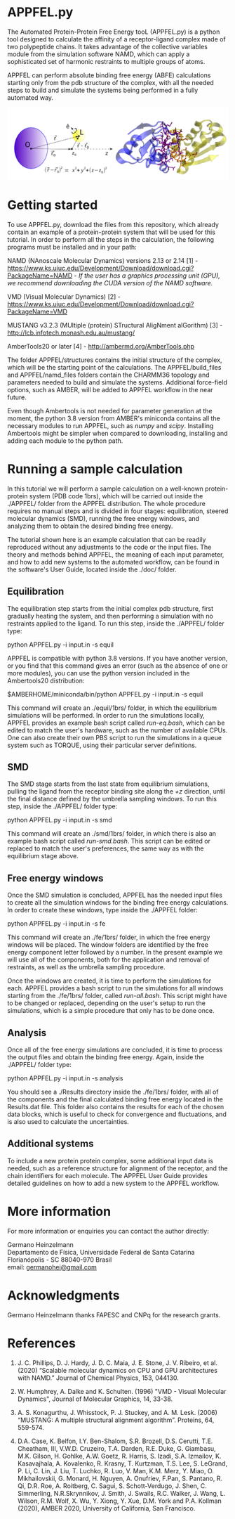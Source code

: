 # APPFEL.py

The Automated Protein-Protein Free Energy tooL (APPFEL.py) is a python tool designed to calculate the affinity of a receptor-ligand complex made of two polypeptide chains. It takes advantage of the collective variables module from the simulation software NAMD, which can apply a sophisticated set of harmonic restraints to multiple groups of atoms. 

APPFEL can perform absolute binding free energy (ABFE) calculations starting only from the pdb structure of the complex, with all the needed steps to build and simulate the systems being performed in a fully automated way. 
  
![](doc/Fig-tut.jpg)


# Getting started

To use APPFEL.py, download the files from this repository, which already contain an example of a protein-protein system that will be used for this tutorial. In order to perform all the steps in the calculation, the following programs must be installed and in your path:

NAMD (NAnoscale Molecular Dynamics) versions 2.13 or 2.14 [1] - https://www.ks.uiuc.edu/Development/Download/download.cgi?PackageName=NAMD - *If the user has a graphics processing unit (GPU), we recommend downloading the CUDA version of the NAMD software.*

VMD (Visual Molecular Dynamics) [2] - https://www.ks.uiuc.edu/Development/Download/download.cgi?PackageName=VMD

MUSTANG v3.2.3 (MUltiple (protein) STructural AligNment alGorithm) [3] - http://lcb.infotech.monash.edu.au/mustang/

AmberTools20 or later [4] - http://ambermd.org/AmberTools.php

The folder APPFEL/structures contains the initial structure of the complex, which will be the starting point of the calculations. The APPFEL/build\_files and APPFEL/namd\_files folders contain the CHARMM36 topology and parameters needed to build and simulate the systems. Additional force-field options, such as AMBER, will be added to APPFEL workflow in the near future. 

Even though Ambertools is not needed for parameter generation at the moment, the python 3.8 version from AMBER's miniconda contains all the necessary modules to run APPFEL, such as *numpy* and *scipy*. Installing Ambertools might be simpler when compared to downloading, installing and adding each module to the python path. 

# Running a sample calculation

In this tutorial we will perform a sample calculation on a well-known protein-protein system (PDB code 1brs), which will be carried out inside the ./APPFEL/ folder from the APPFEL distribution. The whole procedure requires no manual steps and is divided in four stages: equilibration, steered molecular dynamics (SMD), running the free energy windows, and analyzing them to obtain the desired binding free energy.  

The tutorial shown here is an example calculation that can be readily reproduced without any adjustments to the code or the input files. The theory and methods behind APPFEL, the meaning of each input parameter, and how to add new systems to the automated workflow, can be found in the software's User Guide, located inside the ./doc/ folder. 

## Equilibration

The equilibration step starts from the initial complex pdb structure, first gradually heating the system, and then performing a simulation with no restraints applied to the ligand. To run this step, inside the ./APPFEL/ folder type:

python APPFEL.py -i input.in -s equil

APPFEL is compatible with python 3.8 versions. If you have another version, or you find that this command gives an error (such as the absence of one or more modules), you can use the python version included in the Ambertools20 distribution:

$AMBERHOME/miniconda/bin/python APPFEL.py -i input.in -s equil

This command will create an ./equil/1brs/ folder, in which the equilibrium simulations will be performed. In order to run the simulations locally, APPFEL provides an example bash script called *run-eq.bash*, which can be edited to match the user's hardware, such as the number of available CPUs. One can also create their own PBS script to run the simulations in a queue system such as TORQUE, using their particular server definitions. 

## SMD

The SMD stage starts from the last state from equilibrium simulations, pulling the ligand from the receptor binding site along the *+z* direction, until the final distance defined by the umbrella sampling windows. To run this step, inside the ./APPFEL/ folder type:

python APPFEL.py -i input.in -s smd

This command will create an ./smd/1brs/ folder, in which there is also an example bash script called *run-smd.bash*. This script can be edited or replaced to match the user's preferences, the same way as with the equilibrium stage above. 

## Free energy windows 

Once the SMD simulation is concluded, APPFEL has the needed input files to create all the simulation windows for the binding free energy calculations. In order to create these windows, type inside the ./APPFEL folder:

python APPFEL.py -i input.in -s fe

This command will create an ./fe/1brs/ folder, in which the free energy windows will be placed. The window folders are identified by the free energy component letter followed by a number. In the present example we will use all of the components, both for the application and removal of restraints, as well as the umbrella sampling procedure. 

Once the windows are created, it is time to perform the simulations for each. APPFEL provides a bash script to run the simulations for all windows starting from the ./fe/1brs/ folder, called *run-all.bash*. This script might have to be changed or replaced, depending on the user's setup to run the simulations, which is a simple procedure that only has to be done once. 

## Analysis

Once all of the free energy simulations are concluded, it is time to process the output files and obtain the binding free energy. Again, inside the ./APPFEL/ folder type:

python APPFEL.py -i input.in -s analysis

You should see a ./Results directory inside the ./fe/1brs/ folder, with all of the components and the final calculated binding free energy located in the Results.dat file. This folder also contains the results for each of the chosen data blocks, which is useful to check for convergence and fluctuations, and is also used to calculate the uncertainties.

## Additional systems

To include a new protein protein complex, some additional input data is needed, such as a reference structure for alignment of the receptor, and the chain identifiers for each molecule. The APPFEL User Guide provides detailed guidelines on how to add a new system to the APPFEL workflow. 

# More information

For more information or enquiries you can contact the author directly:

Germano Heinzelmann <br/>
Departamento de Física, Universidade Federal de Santa Catarina <br/>
Florianópolis - SC  88040-970 Brasil <br/>
email: germanohei@gmail.com <br/>


# Acknowledgments

Germano Heinzelmann thanks FAPESC and CNPq for the research grants.

# References

1. J. C. Phillips, D. J. Hardy, J. D. C. Maia, J. E. Stone, J. V. Ribeiro, et al. (2020)
“Scalable molecular dynamics on CPU and GPU architectures with NAMD.”
Journal of Chemical Physics, 153, 044130.

2. W. Humphrey, A. Dalke and K. Schulten. (1996)  "VMD - Visual Molecular Dynamics", Journal of Molecular Graphics, 14, 33-38.

3. A. S. Konagurthu, J. Whisstock, P. J. Stuckey, and A. M. Lesk. (2006) “MUSTANG: A multiple structural alignment algorithm”. Proteins, 64, 559-574.

4. D.A. Case, K. Belfon, I.Y. Ben-Shalom, S.R. Brozell, D.S. Cerutti, T.E. Cheatham, III, V.W.D. Cruzeiro, T.A. Darden, R.E. Duke, G. Giambasu, M.K. Gilson, H. Gohlke, A.W. Goetz, R. Harris, S. Izadi, S.A. Izmailov, K. Kasavajhala, A. Kovalenko, R. Krasny, T. Kurtzman, T.S. Lee, S. LeGrand, P. Li, C. Lin, J. Liu, T. Luchko, R. Luo, V. Man, K.M. Merz, Y. Miao, O. Mikhailovskii, G. Monard, H. Nguyen, A. Onufriev, F.Pan, S. Pantano, R. Qi, D.R. Roe, A. Roitberg, C. Sagui, S. Schott-Verdugo, J. Shen, C. Simmerling, N.R.Skrynnikov, J. Smith, J. Swails, R.C. Walker, J. Wang, L. Wilson, R.M. Wolf, X. Wu, Y. Xiong, Y. Xue, D.M. York and P.A. Kollman (2020), AMBER 2020, University of California, San Francisco.



